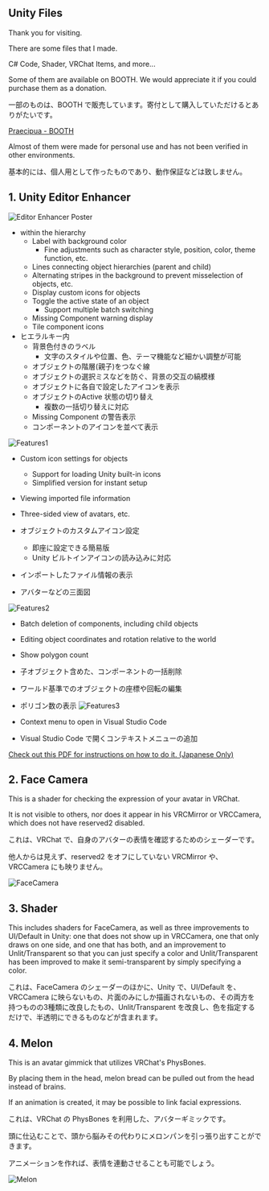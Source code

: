 ﻿
## Unity Files

Thank you for visiting.

There are some files that I made.

C# Code, Shader, VRChat Items, and more...

Some of them are available on BOOTH. We would appreciate it if you could purchase them as a donation.

一部のものは、BOOTH で販売しています。寄付として購入していただけるとありがたいです。

[Praecipua - BOOTH](https://praecipua.booth.pm/)

Almost of them were made for personal use and has not been verified in other environments.

基本的には、個人用として作ったものであり、動作保証などは致しません。

  

## 1. Unity Editor Enhancer
 
![Editor Enhancer Poster](/Readme/EEXPoster.png)

- within the hierarchy
  - Label with background color
    - Fine adjustments such as character style, position, color, theme function, etc.
  - Lines connecting object hierarchies (parent and child)
  - Alternating stripes in the background to prevent misselection of objects, etc.
  - Display custom icons for objects
  - Toggle the active state of an object
    - Support multiple batch switching
  - Missing Component warning display
  - Tile component icons
- ヒエラルキー内
  - 背景色付きのラベル
    - 文字のスタイルや位置、色、テーマ機能など細かい調整が可能
  - オブジェクトの階層(親子)をつなぐ線
  - オブジェクトの選択ミスなどを防ぐ、背景の交互の縞模様
  - オブジェクトに各自で設定したアイコンを表示
  - オブジェクトのActive 状態の切り替え
    - 複数の一括切り替えに対応
  - Missing Component の警告表示
  - コンポーネントのアイコンを並べて表示
 
![Features1](/Readme/EEXFeatures1.png)

- Custom icon settings for objects
  - Support for loading Unity built-in icons
  - Simplified version for instant setup
- Viewing imported file information
- Three-sided view of avatars, etc.

- オブジェクトのカスタムアイコン設定
  - 即座に設定できる簡易版
  - Unity ビルトインアイコンの読み込みに対応
- インポートしたファイル情報の表示
- アバターなどの三面図

![Features2](/Readme/EEXFeatures2.png)

- Batch deletion of components, including child objects
- Editing object coordinates and rotation relative to the world
- Show polygon count

- 子オブジェクト含めた、コンポーネントの一括削除
- ワールド基準でのオブジェクトの座標や回転の編集
- ポリゴン数の表示
![Features3](/Readme/EEXFeatures3.png)
  
- Context menu to open in Visual Studio Code 
- Visual Studio Code で開くコンテキストメニューの追加

[Check out this PDF for instructions on how to do it. (Japanese Only)](howtouse.pdf)

## 2. Face Camera

This is a shader for checking the expression of your avatar in VRChat.

It is not visible to others, nor does it appear in his VRCMirror or VRCCamera, which does not have reserved2 disabled.

これは、VRChat で、自身のアバターの表情を確認するためのシェーダーです。

他人からは見えず、reserved2 をオフにしていない VRCMirror や、VRCCamera にも映りません。

![FaceCamera](/Readme/FaceCamera.png)

## 3. Shader

This includes shaders for FaceCamera, as well as three improvements to UI/Default in Unity: one that does not show up in VRCCamera, one that only draws on one side, and one that has both, and an improvement to Unlit/Transparent so that you can just specify a color and Unlit/Transparent has been improved to make it semi-transparent by simply specifying a color.

これは、FaceCamera のシェーダーのほかに、Unity で、UI/Default を、VRCCamera に映らないもの、片面のみにしか描画されないもの、その両方を持つものの3種類に改良したもの、Unlit/Transparent を改良し、色を指定するだけで、半透明にできるものなどが含まれます。

## 4. Melon

This is an avatar gimmick that utilizes VRChat's PhysBones.

By placing them in the head, melon bread can be pulled out from the head instead of brains.

If an animation is created, it may be possible to link facial expressions.

これは、VRChat の PhysBones を利用した、アバターギミックです。

頭に仕込むことで、頭から脳みその代わりにメロンパンを引っ張り出すことができます。

アニメーションを作れば、表情を連動させることも可能でしょう。

![Melon](/Readme/Melon.png)